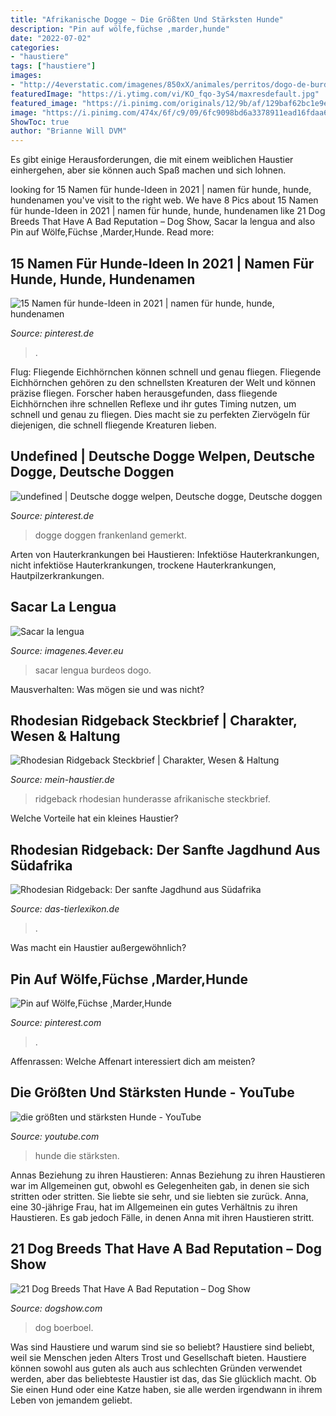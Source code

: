 ```yaml
---
title: "Afrikanische Dogge ~ Die Größten Und Stärksten Hunde"
description: "Pin auf wölfe,füchse ,marder,hunde"
date: "2022-07-02"
categories:
- "haustiere"
tags: ["haustiere"]
images:
- "http://4everstatic.com/imagenes/850xX/animales/perritos/dogo-de-burdeos,-sacar-la-lengua-256319.jpg"
featuredImage: "https://i.ytimg.com/vi/KO_fqo-3yS4/maxresdefault.jpg"
featured_image: "https://i.pinimg.com/originals/12/9b/af/129baf62bc1e9e31d4673e287718b72e.jpg"
image: "https://i.pinimg.com/474x/6f/c9/09/6fc9098bd6a3378911ead16fdaa660d1.jpg"
ShowToc: true
author: "Brianne Will DVM"
---
```



Es gibt einige Herausforderungen, die mit einem weiblichen Haustier einhergehen, aber sie können auch Spaß machen und sich lohnen.

	

		
looking for 15 Namen für hunde-Ideen in 2021 | namen für hunde, hunde, hundenamen you've visit to the right web. We have 8 Pics about 15 Namen für hunde-Ideen in 2021 | namen für hunde, hunde, hundenamen like 21 Dog Breeds That Have A Bad Reputation – Dog Show, Sacar la lengua and also Pin auf Wölfe,Füchse ,Marder,Hunde. Read more:
		
    
## 15 Namen Für Hunde-Ideen In 2021 | Namen Für Hunde, Hunde, Hundenamen

<img loading=lazy src="https://i.pinimg.com/474x/6f/c9/09/6fc9098bd6a3378911ead16fdaa660d1.jpg" onerror="this.onerror=null;this.src='https://tse3.mm.bing.net/th?id=OIP.T2jwupCvsluZJCZQSuC1tgAAAA&amp;pid=15.1';" alt="15 Namen für hunde-Ideen in 2021 | namen für hunde, hunde, hundenamen">

_Source: pinterest.de_

>. 

	

Flug: Fliegende Eichhörnchen können schnell und genau fliegen.
Fliegende Eichhörnchen gehören zu den schnellsten Kreaturen der Welt und können präzise fliegen. Forscher haben herausgefunden, dass fliegende Eichhörnchen ihre schnellen Reflexe und ihr gutes Timing nutzen, um schnell und genau zu fliegen. Dies macht sie zu perfekten Ziervögeln für diejenigen, die schnell fliegende Kreaturen lieben.

    
## Undefined | Deutsche Dogge Welpen, Deutsche Dogge, Deutsche Doggen

<img loading=lazy src="https://i.pinimg.com/originals/12/9b/af/129baf62bc1e9e31d4673e287718b72e.jpg" onerror="this.onerror=null;this.src='https://tse1.mm.bing.net/th?id=OIP.zu8dJOavs9uXQ1-WDsf1mQHaGB&amp;pid=15.1';" alt="undefined | Deutsche dogge welpen, Deutsche dogge, Deutsche doggen">

_Source: pinterest.de_

>dogge doggen frankenland gemerkt. 

	

Arten von Hauterkrankungen bei Haustieren: Infektiöse Hauterkrankungen, nicht infektiöse Hauterkrankungen, trockene Hauterkrankungen, Hautpilzerkrankungen.

    
## Sacar La Lengua

<img loading=lazy src="http://4everstatic.com/imagenes/850xX/animales/perritos/dogo-de-burdeos,-sacar-la-lengua-256319.jpg" onerror="this.onerror=null;this.src='https://tse4.mm.bing.net/th?id=OIP.WW7o9C5mM5ZX_Pw9fsv8KwHaFG&amp;pid=15.1';" alt="Sacar la lengua">

_Source: imagenes.4ever.eu_

>sacar lengua burdeos dogo. 

	

Mausverhalten: Was mögen sie und was nicht?

    
## Rhodesian Ridgeback Steckbrief | Charakter, Wesen &amp; Haltung

<img loading=lazy src="https://www.mein-haustier.de/wp-content/uploads/2018/01/shutterstock_115737610-1-780x356.jpg" onerror="this.onerror=null;this.src='https://tse3.mm.bing.net/th?id=OIP.WdTi7WTnsHy25OuCjff6xAHaDY&amp;pid=15.1';" alt="Rhodesian Ridgeback Steckbrief | Charakter, Wesen &amp; Haltung">

_Source: mein-haustier.de_

>ridgeback rhodesian hunderasse afrikanische steckbrief. 

	

Welche Vorteile hat ein kleines Haustier?

    
## Rhodesian Ridgeback: Der Sanfte Jagdhund Aus Südafrika

<img loading=lazy src="https://www.das-tierlexikon.de/wp-content/uploads/2018/06/rhodesian_ridgeback_ridge-ruecken-624x936.jpg" onerror="this.onerror=null;this.src='https://tse2.mm.bing.net/th?id=OIP.WMUbilfcWtrtARQwzetSrwHaLH&amp;pid=15.1';" alt="Rhodesian Ridgeback: Der sanfte Jagdhund aus Südafrika">

_Source: das-tierlexikon.de_

>. 

	

Was macht ein Haustier außergewöhnlich?

    
## Pin Auf Wölfe,Füchse ,Marder,Hunde

<img loading=lazy src="https://i.pinimg.com/736x/8b/86/87/8b868719e2a873ab7df34157c2955a15.jpg" onerror="this.onerror=null;this.src='https://tse4.mm.bing.net/th?id=OIP.48D2pDiUsbkjE5m3NRL0dAHaFj&amp;pid=15.1';" alt="Pin auf Wölfe,Füchse ,Marder,Hunde">

_Source: pinterest.com_

>. 

	

Affenrassen: Welche Affenart interessiert dich am meisten?

    
## Die Größten Und Stärksten Hunde - YouTube

<img loading=lazy src="https://i.ytimg.com/vi/KO_fqo-3yS4/maxresdefault.jpg" onerror="this.onerror=null;this.src='https://tse1.mm.bing.net/th?id=OIP.IntejoT9EOuRwGcKTd5MSQHaEK&amp;pid=15.1';" alt="die größten und stärksten Hunde - YouTube">

_Source: youtube.com_

>hunde die stärksten. 

	

Annas Beziehung zu ihren Haustieren: Annas Beziehung zu ihren Haustieren war im Allgemeinen gut, obwohl es Gelegenheiten gab, in denen sie sich stritten oder stritten. Sie liebte sie sehr, und sie liebten sie zurück.
Anna, eine 30-jährige Frau, hat im Allgemeinen ein gutes Verhältnis zu ihren Haustieren. Es gab jedoch Fälle, in denen Anna mit ihren Haustieren stritt.

    
## 21 Dog Breeds That Have A Bad Reputation – Dog Show

<img loading=lazy src="http://www.dogshow.com/wp-content/uploads/2013/12/bigstock-Boerboel-28636727.jpg" onerror="this.onerror=null;this.src='https://tse3.mm.bing.net/th?id=OIP.ta1CTPFgWWe5SHiaI6Wf_QHaE7&amp;pid=15.1';" alt="21 Dog Breeds That Have A Bad Reputation – Dog Show">

_Source: dogshow.com_

>dog boerboel. 

	

Was sind Haustiere und warum sind sie so beliebt?
Haustiere sind beliebt, weil sie Menschen jeden Alters Trost und Gesellschaft bieten. Haustiere können sowohl aus guten als auch aus schlechten Gründen verwendet werden, aber das beliebteste Haustier ist das, das Sie glücklich macht. Ob Sie einen Hund oder eine Katze haben, sie alle werden irgendwann in ihrem Leben von jemandem geliebt.

